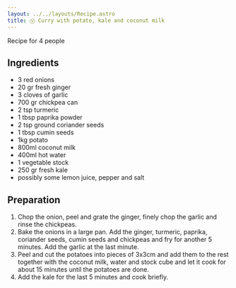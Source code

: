 ```yaml
---
layout: ../../layouts/Recipe.astro
title: Ⓥ Curry with potato, kale and coconut milk
---
```



Recipe for 4 people

## Ingredients

* 3 red onions
* 2﻿0 gr fresh ginger
* 3 cloves of garlic
* 7﻿00 gr chickpea can
* 2 tsp turmeric
* 1 tbsp paprika powder
* 2 tsp ground coriander seeds
* 1 tbsp cumin seeds
* 1﻿kg potato
* 8﻿00ml coconut milk
* 4﻿00ml hot water
* 1﻿ vegetable stock
* 2﻿50 gr fresh kale
* possibly some lemon juice, pepper and salt



## Preparation

1. Chop the onion, peel and grate the ginger, finely chop the garlic and rinse the chickpeas.
2. Bake the onions in a large pan. Add the ginger, turmeric, paprika, coriander seeds, cumin seeds and chickpeas and fry for another 5 minutes. Add the garlic at the last minute.
3. Peel and cut the potatoes into pieces of 3x3cm and add them to the rest together with the coconut milk, water and stock cube and let it cook for about 15 minutes until the potatoes are done.
4. Add the kale for the last 5 minutes and cook briefly.